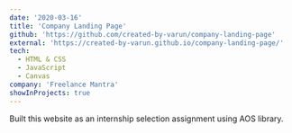 ```yaml
---
date: '2020-03-16'
title: 'Company Landing Page'
github: 'https://github.com/created-by-varun/company-landing-page'
external: 'https://created-by-varun.github.io/company-landing-page/'
tech:
  - HTML & CSS
  - JavaScript
  - Canvas
company: 'Freelance Mantra'
showInProjects: true
---
```


Built this website as an internship selection assignment using AOS library.
